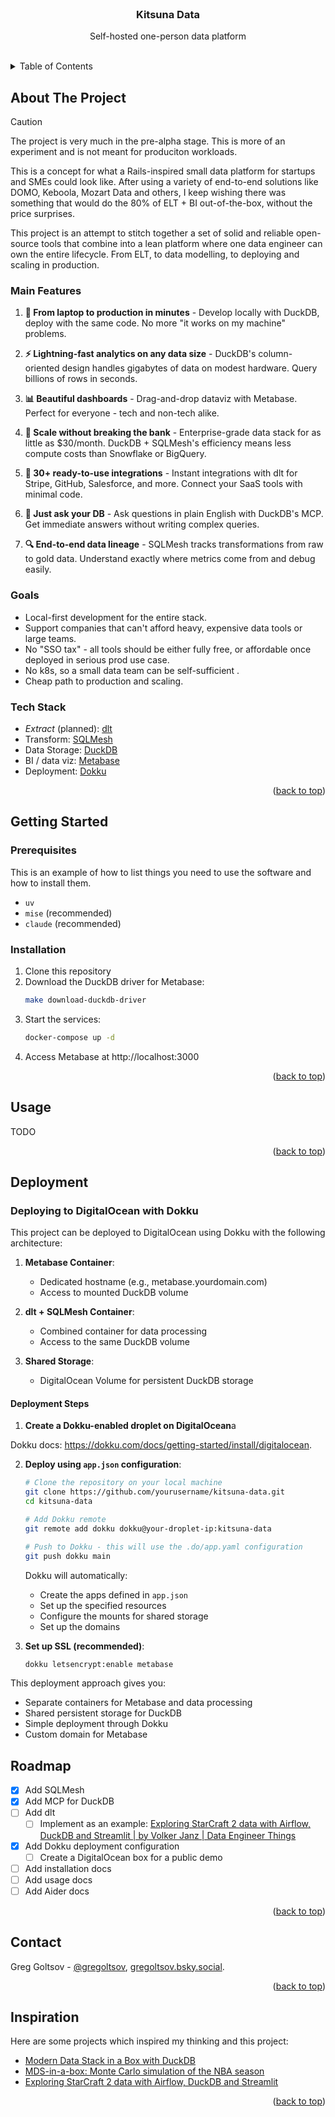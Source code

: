 <br />
<div align="center">
  <!-- <a href="https://github.com/othneildrew/Best-README-Template"> -->
  <!--   <img src="images/logo.png" alt="Logo" width="80" height="80"> -->
  <!-- </a> -->

  <h3 align="center">Kitsuna Data</h3>

  <p align="center">
    Self-hosted one-person data platform
    <br />
    <br />
  </p>
</div>

<!-- TABLE OF CONTENTS -->
<details>
  <summary>Table of Contents</summary>
  <ol>
    <li>
      <a href="#about-the-project">About The Project</a>
      <ul>
        <li><a href="#main-features">Main Features</a></li>
        <li><a href="#goals">Goals</a></li>
        <li><a href="#tech-stack">Tech Stack</a></li>
      </ul>
    </li>
    <li>
      <a href="#getting-started">Getting Started</a>
      <ul>
        <li><a href="#prerequisites">Prerequisites</a></li>
        <li><a href="#installation">Installation</a></li>
      </ul>
    </li>
    <li><a href="#usage">Usage</a></li>
    <li><a href="#roadmap">Roadmap</a></li>
    <li><a href="#contact">Contact</a></li>
    <li><a href="#inspiration">Inspiration</a></li>
  </ol>
</details>

## About The Project

> [!CAUTION]
> The project is very much in the pre-alpha stage. This is more of an experiment and is not meant for produciton workloads.

This is a concept for what a Rails-inspired small data platform for startups and SMEs could look like. After using a variety of end-to-end solutions like DOMO, Keboola, Mozart Data and others, I keep wishing there was something that would do the 80% of ELT + BI out-of-the-box, without the price surprises.

This project is an attempt to stitch together a set of solid and reliable open-source tools that combine into a lean platform where one data engineer can own the entire lifecycle. From ELT, to data modelling, to deploying and scaling in production.

### Main Features

1. **🧪 From laptop to production in minutes** - Develop locally with DuckDB, deploy with the same code. No more "it works on my machine" problems.

1. **⚡ Lightning-fast analytics on any data size** - DuckDB's column-oriented design handles gigabytes of data on modest hardware. Query billions of rows in seconds.

1. **📊 Beautiful dashboards** - Drag-and-drop dataviz with Metabase. Perfect for everyone - tech and non-tech alike.

1. **💸 Scale without breaking the bank** - Enterprise-grade data stack for as little as $30/month. DuckDB + SQLMesh's efficiency means less compute costs than Snowflake or BigQuery.

1. **🔄 30+ ready-to-use integrations** - Instant integrations with dlt for Stripe, GitHub, Salesforce, and more. Connect your SaaS tools with minimal code.

1. **🤖 Just ask your DB** - Ask questions in plain English with DuckDB's MCP. Get immediate answers without writing complex queries.

1. **🔍 End-to-end data lineage** - SQLMesh tracks transformations from raw to gold data. Understand exactly where metrics come from and debug easily.

### Goals

- Local-first development for the entire stack.
- Support companies that can't afford heavy, expensive data tools or large teams.
- No "SSO tax" - all tools should be either fully free, or affordable once deployed in serious prod use case.
- No k8s, so a small data team can be self-sufficient .
- Cheap path to production and scaling.

### Tech Stack

- _Extract_ (planned): [dlt](https://dlthub.com/)
- Transform: [SQLMesh](https://sqlmesh.readthedocs.io/en/stable/)
- Data Storage: [DuckDB](https://duckdb.org/)
- BI / data viz: [Metabase](https://www.metabase.com/)
- Deployment: [Dokku](https://dokku.com/docs/getting-started/install/digitalocean.)

<p align="right">(<a href="#readme-top">back to top</a>)</p>

## Getting Started

### Prerequisites

This is an example of how to list things you need to use the software and how to install them.

* `uv`
* `mise` (recommended)
* `claude` (recommended)

### Installation

1. Clone this repository
2. Download the DuckDB driver for Metabase:
   ```bash
   make download-duckdb-driver
   ```
3. Start the services:
   ```bash
   docker-compose up -d
   ```
4. Access Metabase at http://localhost:3000

<p align="right">(<a href="#readme-top">back to top</a>)</p>

## Usage

TODO

<p align="right">(<a href="#readme-top">back to top</a>)</p>

## Deployment

### Deploying to DigitalOcean with Dokku

This project can be deployed to DigitalOcean using Dokku with the following architecture:

1. **Metabase Container**:
   - Dedicated hostname (e.g., metabase.yourdomain.com)
   - Access to mounted DuckDB volume

2. **dlt + SQLMesh Container**:
   - Combined container for data processing
   - Access to the same DuckDB volume

3. **Shared Storage**:
   - DigitalOcean Volume for persistent DuckDB storage

#### Deployment Steps

1. **Create a Dokku-enabled droplet on DigitalOcean**a

  Dokku docs: https://dokku.com/docs/getting-started/install/digitalocean.

2. **Deploy using `app.json` configuration**:

   ```bash
   # Clone the repository on your local machine
   git clone https://github.com/yourusername/kitsuna-data.git
   cd kitsuna-data
   
   # Add Dokku remote
   git remote add dokku dokku@your-droplet-ip:kitsuna-data
   
   # Push to Dokku - this will use the .do/app.yaml configuration
   git push dokku main
   ```

   Dokku will automatically:
   - Create the apps defined in `app.json` 
   - Set up the specified resources
   - Configure the mounts for shared storage
   - Set up the domains

4. **Set up SSL (recommended)**:

   ```bash
   dokku letsencrypt:enable metabase
   ```

This deployment approach gives you:

- Separate containers for Metabase and data processing
- Shared persistent storage for DuckDB
- Simple deployment through Dokku
- Custom domain for Metabase

## Roadmap

- [x] Add SQLMesh
- [x] Add MCP for DuckDB
- [ ] Add dlt
    - [ ] Implement as an example: [Exploring StarCraft 2 data with Airflow, DuckDB and Streamlit \| by Volker Janz \| Data Engineer Things](https://blog.det.life/exploring-starcraft-2-data-with-airflow-duckdb-and-streamlit-7c0ad79f9ca6)
- [x] Add Dokku deployment configuration
    - [ ] Create a DigitalOcean box for a public demo
- [ ] Add installation docs
- [ ] Add usage docs
- [ ] Add Aider docs

<p align="right">(<a href="#readme-top">back to top</a>)</p>

## Contact

Greg Goltsov - [@gregoltsov](https://x.com/gregoltsov), [gregoltsov.bsky.social](https://bsky.app/profile/gregoltsov.bsky.social).

<p align="right">(<a href="#readme-top">back to top</a>)</p>

## Inspiration

Here are some projects which inspired my thinking and this project:

* [Modern Data Stack in a Box with DuckDB](https://duckdb.org/2022/10/12/modern-data-stack-in-a-box.html)
* [MDS-in-a-box: Monte Carlo simulation of the NBA season](https://github.com/matsonj/nba-monte-carlo)
* [Exploring StarCraft 2 data with Airflow, DuckDB and Streamlit](https://blog.det.life/exploring-starcraft-2-data-with-airflow-duckdb-and-streamlit-7c0ad79f9ca6)

<p align="right">(<a href="#readme-top">back to top</a>)</p>
